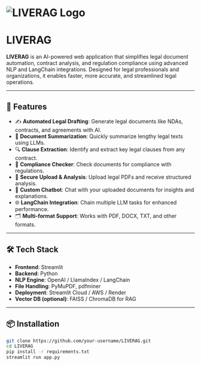 # ![LIVERAG Logo](A_logo_for_LIVERAG,_an_AI-powered_legal_document_a.png)

# LIVERAG

**LIVERAG** is an AI-powered web application that simplifies legal document automation, contract analysis, and regulation compliance using advanced NLP and LangChain integrations. Designed for legal professionals and organizations, it enables faster, more accurate, and streamlined legal operations.

---

## 🚀 Features

- ✍️ **Automated Legal Drafting**: Generate legal documents like NDAs, contracts, and agreements with AI.
- 📄 **Document Summarization**: Quickly summarize lengthy legal texts using LLMs.
- 🔍 **Clause Extraction**: Identify and extract key legal clauses from any contract.
- 📘 **Compliance Checker**: Check documents for compliance with regulations.
- 🔐 **Secure Upload & Analysis**: Upload legal PDFs and receive structured analysis.
- 🧠 **Custom Chatbot**: Chat with your uploaded documents for insights and explanations.
- 🌐 **LangChain Integration**: Chain multiple LLM tasks for enhanced performance.
- 🗂️ **Multi-format Support**: Works with PDF, DOCX, TXT, and other formats.

---

## 🛠️ Tech Stack

- **Frontend**: Streamlit
- **Backend**: Python
- **NLP Engine**: OpenAI / LlamaIndex / LangChain
- **File Handling**: PyMuPDF, pdfminer
- **Deployment**: Streamlit Cloud / AWS / Render
- **Vector DB (optional)**: FAISS / ChromaDB for RAG

---

## 📦 Installation

```bash
git clone https://github.com/your-username/LIVERAG.git
cd LIVERAG
pip install -r requirements.txt
streamlit run app.py
